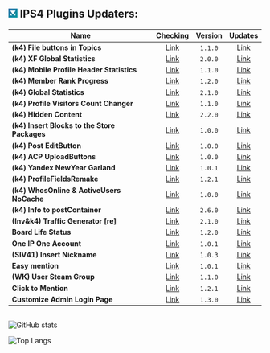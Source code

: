 ## ![IPS](https://github.com/byIx/byIx/blob/main/ic.jpg) IPS4 Plugins Updaters:

| Name                                            | Checking                                  | Version | Updates                                                                         |
| ----------------------------------------------- |:-----------------------------------------:|:-------:|:-------------------------------------------------------------------------------:|
| **(k4) File buttons in Topics**                 | [Link](https://github.com/byIx/vfbt)      | `1.1.0` | [Link](https://ipbmafia.ru/files/file/2771-k4-file-buttons-in-topics)           |
| **(k4) XF Global Statistics**                   | [Link](https://github.com/byIx/xfglstats) | `2.0.0` | [Link](https://ipbmafia.ru/files/file/2762-k4-xf-global-statistics)             |
| **(k4) Mobile Profile Header Statistics**       | [Link](https://github.com/byIx/mphs)      | `1.1.0` | [Link](https://ipbmafia.ru/files/file/2730-k4-mobile-profile-header-statistics) |
| **(k4) Member Rank Progress**                   | [Link](https://github.com/byIx/mrp)       | `1.2.0` | [Link](https://ipbmafia.ru/files/file/2686-k4-member-rank-progress)             |
| **(k4) Global Statistics**                      | [Link](https://github.com/byIx/glstats)   | `2.1.0` | [Link](https://ipbmafia.ru/files/file/2499-k4-global-statistics)                |
| **(k4) Profile Visitors Count Changer**         | [Link](https://github.com/byIx/pvc)       | `1.1.0` | [Link](https://ipbmafia.ru/files/file/2680-k4-profile-visitors-count)           |
| **(k4) Hidden Content**                         | [Link](https://github.com/byIx/hide)      | `2.2.0` | [Link](https://ipbmafia.ru/files/file/2679-k4-hidden-content)                   |
| **(k4) Insert Blocks to the Store Packages**    | [Link](https://github.com/byIx/ibsp)      | `1.0.0` | [Link](https://ipbmafia.ru/files/file/111)                                      |
| **(k4) Post EditButton**                        | [Link](https://github.com/byIx/posteb)    | `1.0.0` | [Link](https://ipbmafia.ru/files/file/2629-k4-post-editbutton)                  |
| **(k4) ACP UploadButtons**                      | [Link](https://github.com/byIx/acpub)     | `1.0.0` | [Link](https://ipbmafia.ru/files/file/2628-k4-acp-uploadbuttons)                |
| **(k4) Yandex NewYear Garland**                 | [Link](https://github.com/byIx/ynyg)      | `1.0.1` | [Link](https://ipbmafia.ru/files/file/2614-k4-yandex-newyear-garland)           |
| **(k4) ProfileFieldsRemake**                    | [Link](https://github.com/byIx/pfr)       | `1.2.1` | [Link](https://ipbmafia.ru/files/file/2597-k4-profilefieldsremake)              |
| **(k4) WhosOnline & ActiveUsers NoCache**       | [Link](https://github.com/byIx)           | `1.0.0` | [Link](https://ipbmafia.ru/files/file/2528-k4-whosonline-activeusers-nocache)   |
| **(k4) Info to postContainer**                  | [Link](https://github.com/byIx/ipc)       | `2.6.0` | [Link](https://ipbmafia.ru/files/file/2491-k4-info-to-postcontainer)            |
| **(Inv&k4) Traffic Generator [re]**             | [Link](https://github.com/byIx/tgen)      | `2.1.0` | [Link](https://ipbmafia.ru/files/file/2681-invk4-traffic-generator-re)          |
| **Board Life Status**                           | [Link](https://github.com/byIx/blstatus)  | `1.2.0` | [Link](https://ipbmafia.ru/files/file/2171-board-life-status-111)               |
| **One IP One Account**                          | [Link](https://github.com/byIx/oneip)     | `1.0.1` | [Link](https://github.com/byIx/oneip/releases)                                  |
| **(SIV41) Insert Nickname**                     | [Link](https://github.com/byIx/insname)   | `1.0.3` | [Link](https://ipbmafia.ru/topic/15373-siv41-insert-nickname-102)               |
| **Easy mention**                                | [Link](https://github.com/byIx/easym)     | `1.0.1` | [Link](https://ipbmafia.ru/files/file/2176-easy-mention-101)                    |
| **(WK) User Steam Group**                       | [Link](https://github.com/byIx/usg)       | `1.1.0` | [Link](https://ipbmafia.ru/files/file/2599-wk-user-steam-group)                 |
| **Click to Mention**                            | [Link](https://github.com/byIx/click)     | `1.2.1` | [Link](https://ipbmafia.ru/files/file/2490-click-to-mention)                    |
| **Customize Admin Login Page**                  | [Link](https://github.com/byIx/calp)      | `1.3.0` | [Link](https://ipbmafia.ru/files/file/2492-customize-admin-login-page)          |

##

![GitHub stats](https://github-readme-stats.vercel.app/api?username=byIx&count_private=true&include_all_commits=true&show_icons=true&theme=radical&border_color=141321&text_color=ADBAC3&icon_color=00FF4D)

![Top Langs](https://github-readme-stats.vercel.app/api/top-langs/?username=byIx&count_private=true&bg_color=141321&border_color=141321&text_color=ADBAC3)
